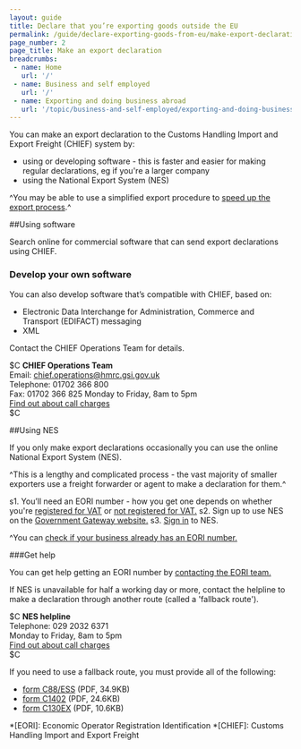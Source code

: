 ```yaml
---
layout: guide
title: Declare that you’re exporting goods outside the EU
permalink: /guide/declare-exporting-goods-from-eu/make-export-declaration.html
page_number: 2
page_title: Make an export declaration
breadcrumbs:
 - name: Home
   url: '/'
 - name: Business and self employed
   url: '/'
 - name: Exporting and doing business abroad
   url: '/topic/business-and-self-employed/exporting-and-doing-business-abroad.html'   
---
```

You can make an export declaration to the Customs Handling Import and Export Freight (CHIEF) system by:

- using or developing software - this is faster and easier for making regular declarations, eg if you're a larger company
- using the  National Export System (NES)

^You may be able to use a simplified export procedure to [speed up the export process](/apply-simplified-declaration-procedure-sdp-imports-exports.html).^

##Using software

Search online for commercial software that can send export declarations using CHIEF.

### Develop your own software

You can also develop software that’s compatible with CHIEF, based on:

- Electronic Data Interchange for Administration, Commerce and Transport (EDIFACT) messaging
- XML

Contact the CHIEF Operations Team for details.

$C 
**CHIEF Operations Team**   
Email: <chief.operations@hmrc.gsi.gov.uk>      
Telephone: 01702 366 800   
Fax: 01702 366 825
Monday to Friday, 8am to 5pm  
[Find out about call charges](/call-charges)  
$C  



##Using NES

If you only make export declarations occasionally you can use the online  National Export System (NES).

^This is a lengthy and complicated process - the vast majority of smaller exporters use a freight forwarder or agent to make a declaration for them.^

s1. You’ll need an EORI number - how you get one depends on whether you're [registered for VAT](https://online.hmrc.gov.uk/shortforms/form/EORIVAT) or [not registered for VAT.](https://online.hmrc.gov.uk/shortforms/form/EORINonVATExport)
s2. Sign up to use NES on the [Government Gateway website.](http://www.gateway.gov.uk/)
s3. [Sign in](https://secure.hmce.gov.uk/ecom/login/index.html) to NES.

^You can [check if your business already has an EORI number.](http://ec.europa.eu/taxation_customs/dds2/eos/eori_validation.jsp?Lang=en)


###Get help  

You can get help getting an EORI number by [contacting the EORI team.](https://online.hmrc.gov.uk/shortforms/form/EORIContact)

If NES is unavailable for half a working day or more, contact the helpline to make a declaration through another route (called a 'fallback route').

$C 
**NES helpline**  
Telephone: 029 2032 6371   
Monday to Friday, 8am to 5pm      
[Find out about call charges](/call-charges)     
$C  

If you need to use a fallback route, you must provide all of the following:

- [form C88/ESS](https://www.gov.uk/government/uploads/system/uploads/attachment_data/file/386159/c88-ess.pdf) (PDF, 34.9KB) 
- [form C1402](https://www.gov.uk/government/uploads/system/uploads/attachment_data/file/374217/c1402f.pdf) (PDF, 24.6KB)
- [form C130EX](https://www.gov.uk/government/uploads/system/uploads/attachment_data/file/374206/c130ex.pdf) (PDF, 10.6KB) 

*[EORI]: Economic Operator Registration Identification 
*[CHIEF]: Customs Handling Import and Export Freight
